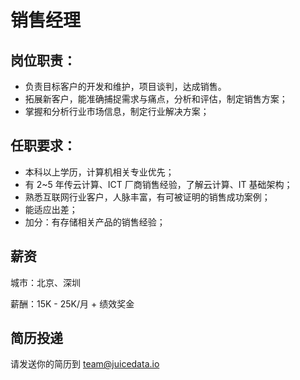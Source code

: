 # 销售经理 

## 岗位职责：

- 负责目标客户的开发和维护，项目谈判，达成销售。
- 拓展新客户，能准确捕捉需求与痛点，分析和评估，制定销售方案；
- 掌握和分析行业市场信息，制定行业解决方案；

## 任职要求：

- 本科以上学历，计算机相关专业优先；
- 有 2~5 年传云计算、ICT 厂商销售经验，了解云计算、IT 基础架构；
- 熟悉互联网行业客户，人脉丰富，有可被证明的销售成功案例；
- 能适应出差；
- 加分：有存储相关产品的销售经验；

## 薪资

城市：北京、深圳

薪酬：15K - 25K/月 + 绩效奖金

## 简历投递

请发送你的简历到 [team@juicedata.io](mailto:team@juicedata.io)
